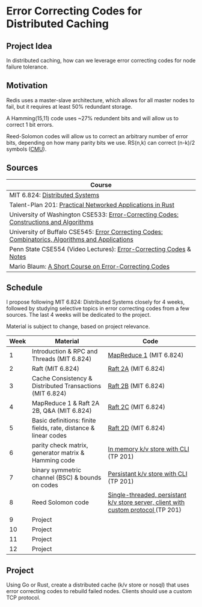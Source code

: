 # Error Correcting Codes for Distributed Caching

## Project Idea

In distributed caching, how can we leverage error correcting codes for node failure tolerance.

## Motivation

Redis uses a master-slave architecture, which allows for all master nodes to fail, but it requires at least 50% redundant storage.

A Hamming(15,11) code uses ~27% redundent bits and will allow us to correct 1 bit errors.

Reed-Solomon codes will allow us to correct an arbitrary number of error bits, depending on how many parity bits we use. RS(n,k) can correct (n-k)/2 symbols ([CMU](https://www.cs.cmu.edu/~guyb/realworld/reedsolomon/reed_solomon_codes.html)).

## Sources

| Course                                                                                                                                                                    |
| ------------------------------------------------------------------------------------------------------------------------------------------------------------------------- |
| MIT 6.824: [Distributed Systems](https://pdos.csail.mit.edu/6.824/schedule.html)                                                                                          |
| Talent-Plan 201: [Practical Networked Applications in Rust](https://github.com/pingcap/talent-plan/tree/master/courses/rust)                                              |
| University of Washington CSE533: [Error-Correcting Codes: Constructions and Algorithms](https://courses.cs.washington.edu/courses/cse533/06au/)                           |
| University of Buffalo CSE545: [Error Correcting Codes: Combinatorics, Algorithms and Applications](https://cse.buffalo.edu/faculty/atri/courses/coding-theory/spr09.html) |
| Penn State CSE554 (Video Lectures): [Error-Correcting Codes](https://goo.gl/63Kc29) & [Notes](http://www.ee.psu.edu/viveck/EE564_s2016/)                                  |
| Mario Blaum: [A Short Course on Error-Correcting Codes](https://arxiv.org/abs/1908.09903)                                                                                 |

## Schedule

I propose following MIT 6.824: Distributed Systems closely for 4 weeks, followed by studying selective topics in error correcting codes from a few sources. The last 4 weeks will be dedicated to the project.

Material is subject to change, based on project relevance.

| Week | Material                                                                             | Code                                                                                                                                                                      |
| ---- | ------------------------------------------------------------------------------------ | ------------------------------------------------------------------------------------------------------------------------------------------------------------------------- |
| 1    | Introduction & RPC and Threads (MIT 6.824)                                           | [MapReduce 1](https://pdos.csail.mit.edu/6.824/labs/lab-mr.html) (MIT 6.824)                                                                                              |
| 2    | Raft (MIT 6.824)                                                                     | [Raft 2A](https://pdos.csail.mit.edu/6.824/labs/lab-raft.html) (MIT 6.824)                                                                                                |
| 3    | Cache Consistency & Distributed Transactions (MIT 6.824)                             | [Raft 2B](https://pdos.csail.mit.edu/6.824/labs/lab-raft.html) (MIT 6.824)                                                                                                |
| 4    | MapReduce 1 & Raft 2A 2B, Q&A (MIT 6.824)                                            | [Raft 2C](https://pdos.csail.mit.edu/6.824/labs/lab-raft.html) (MIT 6.824)                                                                                                |
| 5    | Basic definitions: finite fields, rate, distance & linear codes | [Raft 2D](https://pdos.csail.mit.edu/6.824/labs/lab-raft.html) (MIT 6.824)                                                                                                |
| 6    | parity check matrix, generator matrix & Hamming code                                      | [In memory k/v store with CLI](https://github.com/pingcap/talent-plan/tree/master/courses/rust/projects/project-1) (TP 201)                                               |
| 7    | binary symmetric channel (BSC) & bounds on codes                                                         | [Persistant k/v store with CLI](https://github.com/pingcap/talent-plan/tree/master/courses/rust/projects/project-2) (TP 201)                                              |
| 8    | Reed Solomon code                                                              | [Single-threaded, persistant k/v store server, client with custom protocol ](https://github.com/pingcap/talent-plan/tree/master/courses/rust/projects/project-3) (TP 201) |
| 9    | Project                                                                              |                                                                                                                                                                           |
| 10   | Project                                                                              |                                                                                                                                                                           |
| 11   | Project                                                                              |                                                                                                                                                                           |
| 12   | Project                                                                              |                                                                                                                                                                           |

## Project

Using Go or Rust, create a distributed cache (k/v store or nosql) that uses error correcting codes to rebuild failed nodes. Clients should use a custom TCP protocol.
